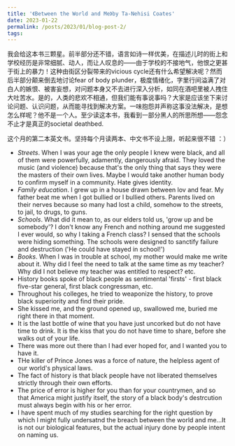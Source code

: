```yaml
---
title: '《Between the World and Me》by Ta-Nehisi Coates'
date: 2023-01-22
permalink: /posts/2023/01/blog-post-2/
tags:
---
```

我会给这本书三颗星。前半部分还不错，语言如诗一样优美，在描述儿时的街上和学校经历是非常细腻、动人，而让人叹息的——由于学校的不接地气，他恨之更甚于街上的暴力！这种由街区分裂带来的vicious cycle还有什么希望解决呢？然而后半部分颠来倒去地讨论fear of body plunder，极度情绪化，字里行间溢满了对白人的嫉恨、被害妄想，对问题本身又不去进行深入分析，如同在酒吧里被人拽住大吐苦水。是的，人类的悲欢不相通，但我们能有事说事吗？大家是应该坐下来讨论问题、认识问题，从而能寻找到解决方案。一味抱怨并声称这事没法解决，是想怎么样呢？他不是一个人。至少读这本书，我看到一部分黑人的所思所想——怨念不止才是真正的societal deathbed.

这个月的第二本英文书。坚持每个月读两本、中文书不设上限，听起来很不错 ：）

- *Streets*. When I was your age the only people I knew were black, and all of them were powerfully, adamently, dangerously afraid. They loved the music (and violence) because that's the only thing that says they were the masters of their own lives. Maybe I would take another human body to confirm myself in a community. Hate gives identity.
- *Family education*. I grew up in a house drawn between lov and fear. My father beat me when I got bullied or I bullied others. Parents lived on their nerves because so many had lost a child, somehow to the streets, to jail, to drugs, to guns.
- *Schools*. What did it mean to, as our elders told us, 'grow up and be somebody'? I don't know any French and nothing around me suggested I ever would, so why I taking a French class? I sensed that the schools were hiding something. The schools were designed to sanctify failure and destruction ('He could have stayed in school!')
- *Books*. When I was in trouble at school, my mother would make me write about it. Why did I feel the need to talk at the same time as my teacher? Why did I not believe my teacher was entitled to respect? etc. 
- History books spoke of black people as sentimental 'firsts' - first black five-star general, first black congressman, etc.
- Throughout his colleges, he tried to weaponize the history, to prove black superiority and find their pride.
- She kissed me, and the ground opened up, swallowed me, buried me right there in that moment.
- It is the last bottle of wine that you have just uncorked but do not have time to drink. It is the kiss that you do not have time to share, before she walks out of your life.
- There was more out there than I had ever hoped for, and I wanted you to have it. 
- THe killer of Prince Jones was a force of nature, the helpless agent of our world's physical laws.
- The fact of history is that black people have not liberated themselves strictly through their own efforts.
- The price of error is higher for you than for your countrymen, and so that America might justify itself, the story of a black body's destrcution must always begin with his or her error.
- I have spent much of my studies searching for the right question by which I might fully undersatnd the breach between the world and me...It is not our biological features, but the actual injury done by people intent on naming us.




















